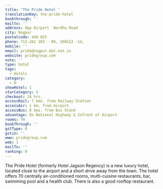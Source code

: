 ```yaml
---
title: 'The Pride Hotel '
translationKey: the-pride-hotel
bookthrough: ''
mailto: ''
address: Opp Airport  Wardha Road
city: Nagpur
postalcode: 440 025
phone: 712-261 102 - 06, 260112 -14,
mobile: ''
email: pride@nagpur.dot.net.in
website: pridegroup.com
note: ''
type: hotel
tags:
  - Hotels
category:
  - H
showHotel: 1
starCategory: 5
checkout: 24 hrs.
accessRail: 7 kms. from Railway Station
accessAir: 1 km. from Airport
accessBus: 8 kms. from Bus Stand
advantage: On National Highway & Infront of Airport
rooms: 70
bookThrough: ''
gstType: 0
gstin: ''
www: pridegroup.com
web: 1
mailTo: ''
ranking: 0
---
```







The Pride Hotel (formerly Hotel Jagson Regency) is a new luxury hotel, located close to the airport and a short drive away from the town. The hotel offers 70 centrally air-conditioned rooms, multi-cuisine restaurants, bar, swimming pool and a health club. There is also a good rooftop restaurant.